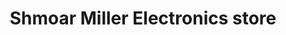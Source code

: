 ---
title: "Shmoar Miller Electronics store"
url: /east-springfield/shmoar-miller-electronics-store/
shop: Elektronik
---